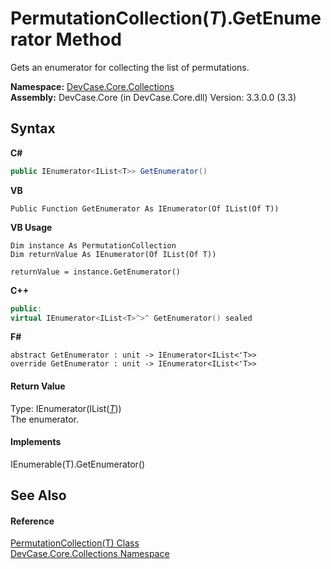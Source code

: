 # PermutationCollection(*T*).GetEnumerator Method 
 

Gets an enumerator for collecting the list of permutations.

**Namespace:**&nbsp;<a href="N_DevCase_Core_Collections">DevCase.Core.Collections</a><br />**Assembly:**&nbsp;DevCase.Core (in DevCase.Core.dll) Version: 3.3.0.0 (3.3)

## Syntax

**C#**<br />
``` C#
public IEnumerator<IList<T>> GetEnumerator()
```

**VB**<br />
``` VB
Public Function GetEnumerator As IEnumerator(Of IList(Of T))
```

**VB Usage**<br />
``` VB Usage
Dim instance As PermutationCollection
Dim returnValue As IEnumerator(Of IList(Of T))

returnValue = instance.GetEnumerator()
```

**C++**<br />
``` C++
public:
virtual IEnumerator<IList<T>^>^ GetEnumerator() sealed
```

**F#**<br />
``` F#
abstract GetEnumerator : unit -> IEnumerator<IList<'T>> 
override GetEnumerator : unit -> IEnumerator<IList<'T>> 
```


#### Return Value
Type: IEnumerator(IList(<a href="T_DevCase_Core_Collections_PermutationCollection_1">*T*</a>))<br />The enumerator.

#### Implements
IEnumerable(T).GetEnumerator()<br />

## See Also


#### Reference
<a href="T_DevCase_Core_Collections_PermutationCollection_1">PermutationCollection(T) Class</a><br /><a href="N_DevCase_Core_Collections">DevCase.Core.Collections Namespace</a><br />